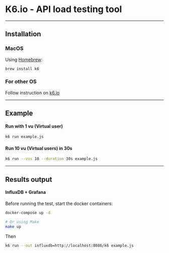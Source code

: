 # K6.io - API load testing tool

---

## Installation

### MacOS

Using [Homebrew](https://brew.sh/):

```bash
brew install k6
```

### For other OS

Follow instruction on [k6.io](https://k6.io/docs/getting-started/installation/)

---

## Example

#### Run with 1 vu (Virtual user)

```bash
k6 run example.js
```

#### Run 10 vu (Virtual users) in 30s

```bash
k6 run --vus 10 --duration 30s example.js
```

---

## Results output

#### InfluxDB + Grafana

Before running the test, start the docker containers:

```bash
docker-compose up -d

# Or using Make
make up
```

Then

```bash
k6 run --out influxdb=http://localhost:8086/k6 example.js
```
